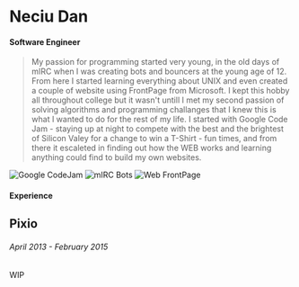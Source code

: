 # Neciu Dan

#### Software Engineer

> My passion for programming started very young, in the old days of mIRC when I was creating bots and bouncers at the young age of 12. From here I started learning everything about UNIX and even created a couple of website using FrontPage from Microsoft. I kept this hobby all throughout college but it wasn't untill I met my second passion of solving algorithms and programming challanges that I knew this is what I wanted to do for the rest of my life. I started with Google Code Jam - staying up at night to compete with the best and the brightest of Silicon Valey for a change to win a T-Shirt - fun times, and from there it escaleted in finding out how the WEB works and learning anything could find to build my own websites.
> <br/>

![Google CodeJam](https://img.shields.io/static/v1?label=Google&message=CodeJam&color=blue) ![mIRC Bots](https://img.shields.io/static/v1?label=Mirc&message=Bots&color=red) ![Web FrontPage](https://img.shields.io/static/v1?label=Web&message=FrontPage&color=lightgrey)

#### Experience

## Pixio

###### April 2013 - February 2015

WIP
